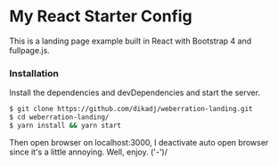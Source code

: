 # My React Starter Config

This is a landing page example built in React with Bootstrap 4 and fullpage.js.
### Installation

Install the dependencies and devDependencies and start the server.

```sh
$ git clone https://github.com/dikadj/weberration-landing.git
$ cd weberration-landing/
$ yarn install && yarn start
```

Then open browser on localhost:3000, I deactivate auto open browser since it's a little annoying. Well, enjoy. ('-')/
